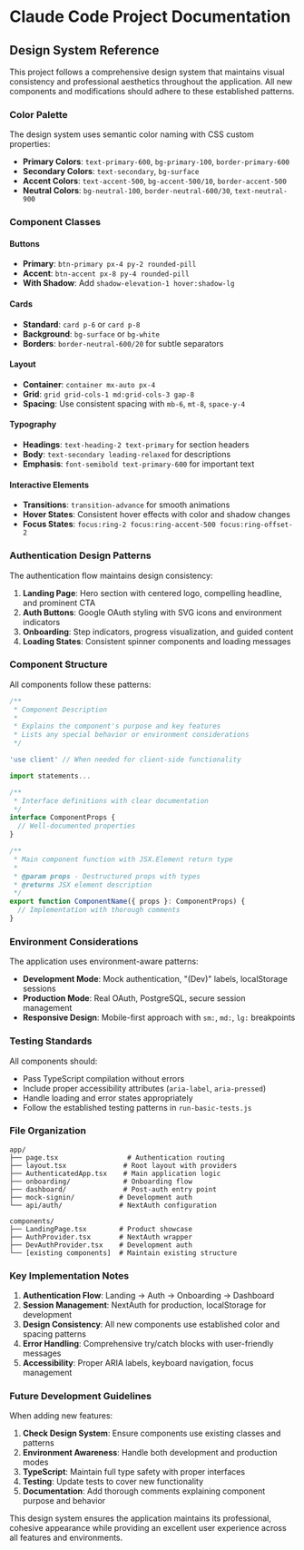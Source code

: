 # Claude Code Project Documentation

## Design System Reference

This project follows a comprehensive design system that maintains visual consistency and professional aesthetics throughout the application. All new components and modifications should adhere to these established patterns.

### Color Palette

The design system uses semantic color naming with CSS custom properties:

- **Primary Colors**: `text-primary-600`, `bg-primary-100`, `border-primary-600`
- **Secondary Colors**: `text-secondary`, `bg-surface`
- **Accent Colors**: `text-accent-500`, `bg-accent-500/10`, `border-accent-500`
- **Neutral Colors**: `bg-neutral-100`, `border-neutral-600/30`, `text-neutral-900`

### Component Classes

#### Buttons
- **Primary**: `btn-primary px-4 py-2 rounded-pill`
- **Accent**: `btn-accent px-8 py-4 rounded-pill`
- **With Shadow**: Add `shadow-elevation-1 hover:shadow-lg`

#### Cards
- **Standard**: `card p-6` or `card p-8`
- **Background**: `bg-surface` or `bg-white`
- **Borders**: `border-neutral-600/20` for subtle separators

#### Layout
- **Container**: `container mx-auto px-4`
- **Grid**: `grid grid-cols-1 md:grid-cols-3 gap-8`
- **Spacing**: Use consistent spacing with `mb-6`, `mt-8`, `space-y-4`

#### Typography
- **Headings**: `text-heading-2 text-primary` for section headers
- **Body**: `text-secondary leading-relaxed` for descriptions
- **Emphasis**: `font-semibold text-primary-600` for important text

#### Interactive Elements
- **Transitions**: `transition-advance` for smooth animations
- **Hover States**: Consistent hover effects with color and shadow changes
- **Focus States**: `focus:ring-2 focus:ring-accent-500 focus:ring-offset-2`

### Authentication Design Patterns

The authentication flow maintains design consistency:

1. **Landing Page**: Hero section with centered logo, compelling headline, and prominent CTA
2. **Auth Buttons**: Google OAuth styling with SVG icons and environment indicators
3. **Onboarding**: Step indicators, progress visualization, and guided content
4. **Loading States**: Consistent spinner components and loading messages

### Component Structure

All components follow these patterns:

```typescript
/**
 * Component Description
 * 
 * Explains the component's purpose and key features
 * Lists any special behavior or environment considerations
 */

'use client' // When needed for client-side functionality

import statements...

/**
 * Interface definitions with clear documentation
 */
interface ComponentProps {
  // Well-documented properties
}

/**
 * Main component function with JSX.Element return type
 * 
 * @param props - Destructured props with types
 * @returns JSX element description
 */
export function ComponentName({ props }: ComponentProps) {
  // Implementation with thorough comments
}
```

### Environment Considerations

The application uses environment-aware patterns:

- **Development Mode**: Mock authentication, "(Dev)" labels, localStorage sessions
- **Production Mode**: Real OAuth, PostgreSQL, secure session management
- **Responsive Design**: Mobile-first approach with `sm:`, `md:`, `lg:` breakpoints

### Testing Standards

All components should:
- Pass TypeScript compilation without errors
- Include proper accessibility attributes (`aria-label`, `aria-pressed`)
- Handle loading and error states appropriately
- Follow the established testing patterns in `run-basic-tests.js`

### File Organization

```
app/
├── page.tsx                 # Authentication routing
├── layout.tsx              # Root layout with providers
├── AuthenticatedApp.tsx    # Main application logic
├── onboarding/             # Onboarding flow
├── dashboard/              # Post-auth entry point
├── mock-signin/           # Development auth
└── api/auth/              # NextAuth configuration

components/
├── LandingPage.tsx        # Product showcase
├── AuthProvider.tsx       # NextAuth wrapper
├── DevAuthProvider.tsx    # Development auth
└── [existing components]  # Maintain existing structure
```

### Key Implementation Notes

1. **Authentication Flow**: Landing → Auth → Onboarding → Dashboard
2. **Session Management**: NextAuth for production, localStorage for development
3. **Design Consistency**: All new components use established color and spacing patterns
4. **Error Handling**: Comprehensive try/catch blocks with user-friendly messages
5. **Accessibility**: Proper ARIA labels, keyboard navigation, focus management

### Future Development Guidelines

When adding new features:

1. **Check Design System**: Ensure components use existing classes and patterns
2. **Environment Awareness**: Handle both development and production modes
3. **TypeScript**: Maintain full type safety with proper interfaces
4. **Testing**: Update tests to cover new functionality
5. **Documentation**: Add thorough comments explaining component purpose and behavior

This design system ensures the application maintains its professional, cohesive appearance while providing an excellent user experience across all features and environments.